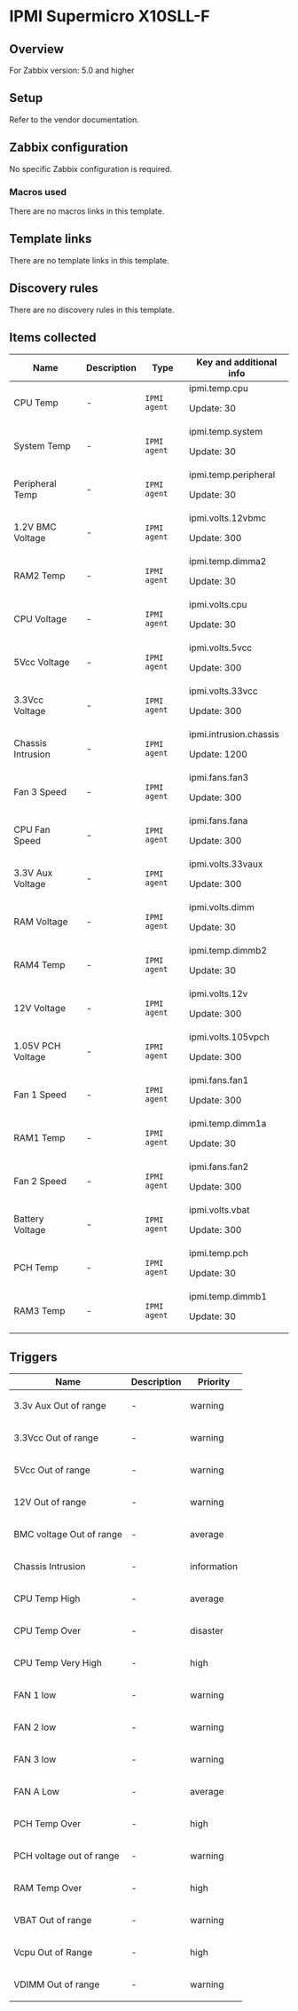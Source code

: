 # IPMI Supermicro X10SLL-F

## Overview

For Zabbix version: 5.0 and higher

## Setup

Refer to the vendor documentation.

## Zabbix configuration

No specific Zabbix configuration is required.

### Macros used

There are no macros links in this template.

## Template links

There are no template links in this template.

## Discovery rules

There are no discovery rules in this template.

## Items collected

|Name|Description|Type|Key and additional info|
|----|-----------|----|----|
|CPU Temp|<p>-</p>|`IPMI agent`|ipmi.temp.cpu<p>Update: 30</p>|
|System Temp|<p>-</p>|`IPMI agent`|ipmi.temp.system<p>Update: 30</p>|
|Peripheral Temp|<p>-</p>|`IPMI agent`|ipmi.temp.peripheral<p>Update: 30</p>|
|1.2V BMC Voltage|<p>-</p>|`IPMI agent`|ipmi.volts.12vbmc<p>Update: 300</p>|
|RAM2 Temp|<p>-</p>|`IPMI agent`|ipmi.temp.dimma2<p>Update: 30</p>|
|CPU Voltage|<p>-</p>|`IPMI agent`|ipmi.volts.cpu<p>Update: 30</p>|
|5Vcc Voltage|<p>-</p>|`IPMI agent`|ipmi.volts.5vcc<p>Update: 300</p>|
|3.3Vcc Voltage|<p>-</p>|`IPMI agent`|ipmi.volts.33vcc<p>Update: 300</p>|
|Chassis Intrusion|<p>-</p>|`IPMI agent`|ipmi.intrusion.chassis<p>Update: 1200</p>|
|Fan 3 Speed|<p>-</p>|`IPMI agent`|ipmi.fans.fan3<p>Update: 300</p>|
|CPU Fan Speed|<p>-</p>|`IPMI agent`|ipmi.fans.fana<p>Update: 300</p>|
|3.3V Aux Voltage|<p>-</p>|`IPMI agent`|ipmi.volts.33vaux<p>Update: 300</p>|
|RAM Voltage|<p>-</p>|`IPMI agent`|ipmi.volts.dimm<p>Update: 30</p>|
|RAM4 Temp|<p>-</p>|`IPMI agent`|ipmi.temp.dimmb2<p>Update: 30</p>|
|12V Voltage|<p>-</p>|`IPMI agent`|ipmi.volts.12v<p>Update: 300</p>|
|1.05V PCH Voltage|<p>-</p>|`IPMI agent`|ipmi.volts.105vpch<p>Update: 300</p>|
|Fan 1 Speed|<p>-</p>|`IPMI agent`|ipmi.fans.fan1<p>Update: 300</p>|
|RAM1 Temp|<p>-</p>|`IPMI agent`|ipmi.temp.dimm1a<p>Update: 30</p>|
|Fan 2 Speed|<p>-</p>|`IPMI agent`|ipmi.fans.fan2<p>Update: 300</p>|
|Battery Voltage|<p>-</p>|`IPMI agent`|ipmi.volts.vbat<p>Update: 300</p>|
|PCH Temp|<p>-</p>|`IPMI agent`|ipmi.temp.pch<p>Update: 30</p>|
|RAM3 Temp|<p>-</p>|`IPMI agent`|ipmi.temp.dimmb1<p>Update: 30</p>|
## Triggers

|Name|Description|Priority|
|----|-----------|----|
|3.3v Aux Out of range|<p>-</p>|warning|
|3.3Vcc Out of range|<p>-</p>|warning|
|5Vcc Out of range|<p>-</p>|warning|
|12V Out of range|<p>-</p>|warning|
|BMC voltage Out of range|<p>-</p>|average|
|Chassis Intrusion|<p>-</p>|information|
|CPU Temp High|<p>-</p>|average|
|CPU Temp Over|<p>-</p>|disaster|
|CPU Temp Very High|<p>-</p>|high|
|FAN 1 low|<p>-</p>|warning|
|FAN 2 low|<p>-</p>|warning|
|FAN 3 low|<p>-</p>|warning|
|FAN A Low|<p>-</p>|average|
|PCH Temp Over|<p>-</p>|high|
|PCH voltage out of range|<p>-</p>|warning|
|RAM Temp Over|<p>-</p>|high|
|VBAT Out of range|<p>-</p>|warning|
|Vcpu Out of Range|<p>-</p>|high|
|VDIMM Out of range|<p>-</p>|warning|
